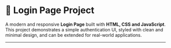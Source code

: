 # 🔐 Login Page Project  

A modern and responsive **Login Page** built with **HTML, CSS and JavaScript**.  
This project demonstrates a simple authentication UI, styled with clean and minimal design, and can be extended for real-world applications.  

---

